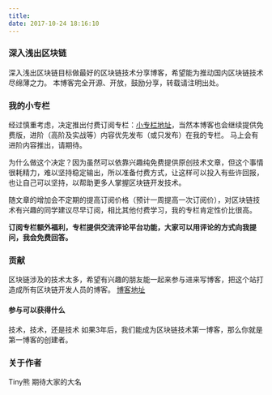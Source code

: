 ```yaml
---
title: 
date: 2017-10-24 18:16:10
---
```


### 深入浅出区块链

深入浅出区块链目标做最好的区块链技术分享博客，希望能为推动国内区块链技术尽绵薄之力。
本博客完全开源、开放，鼓励分享，转载请注明出处。

### 我的小专栏

经过慎重考虑，决定推出付费订阅专栏：[小专栏地址](https://xiaozhuanlan.com/blockchaincore)，当然本博客也会继续提供免费版，进阶（高阶及实战等）内容优先发布（或只发布）在我的专栏。
马上会有进阶内容推出，请期待。

为什么做这个决定？因为虽然可以依靠兴趣纯免费提供原创技术文章，但这个事情很耗精力，难以坚持稳定输出，所以准备付费方式，让这样可以投入有些许回报，也让自己可以坚持，以帮助更多人掌握区块链开发技术。

随文章的增加会不定期的提高订阅价格（预计一周提高一次订阅价），对区块链技术有兴趣的同学建议尽早订阅，相比其他付费学习，我的专栏肯定性价比很高。

**订阅专栏额外福利，专栏提供交流评论平台功能，大家可以用评论的方式向我提问，我会免费回答。**

### 贡献
区块链涉及的技术太多，希望有兴趣的朋友能一起来参与进来写博客，把这个站打造成所有区块链开发人员的博客。
[博客地址](https://github.com/xilibi2003/learnblockchain)


#### 参与可以获得什么
技术，技术，还是技术
如果3年后，我们能成为区块链技术第一博客，那么你就是第一博客的创建者。

### 关于作者
Tiny熊
期待大家的大名





